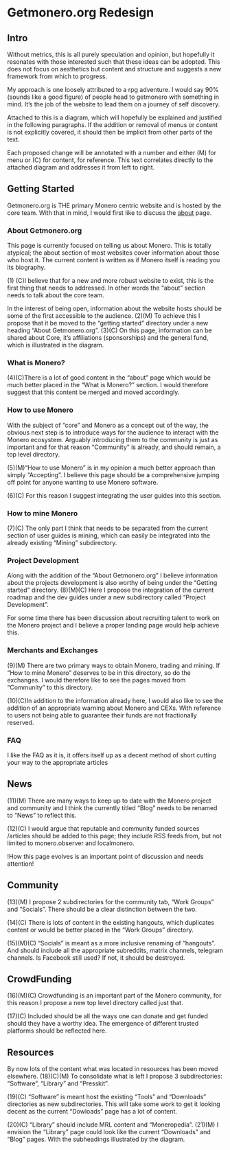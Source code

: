# Getmonero.org Redesign



## Intro

Without metrics, this is all purely speculation and opinion, but hopefully it resonates with those interested such that these ideas can be adopted. This does not focus on aesthetics but content and structure and suggests a new framework from which to progress.

My approach is one loosely attributed to a rpg adventure. I would say 90% (sounds like a good figure) of people head to getmonero with something in mind. It’s the job of the website to lead them on a journey of self discovery. 

Attached to this is a diagram, which will hopefully be explained and justified in the following paragraphs. If the addition or removal of menus or content is not explicitly covered, it should then be implicit from other parts of the text.

Each proposed change will be annotated with a number and either (M) for menu or (C) for content, for reference. This text correlates directly to the attached diagram and addresses it from left to right.


## Getting Started

Getmonero.org is THE primary Monero centric website and is hosted by the core team. With that in mind, I would first like to discuss the [about](https://www.getmonero.org/resources/about/) page.


### About Getmonero.org

This page is currently focused on telling us about Monero. This is totally atypical; the about section of most websites cover information about those who host it. The current content is written as if Monero itself is reading you its biography.

(1) (C)I believe that for a new and more robust website to exist, this is the first thing that needs to addressed. In other words the “about” section needs to talk about the core team.

In the interest of being open, information about the website hosts should be some of the first accessible to the audience. (2)(M) To achieve this I propose that it be moved to the “getting started” directory under a new heading “About Getmonero.org”. (3)(C) On this page, information can be shared about Core, it’s affiliations (sponsorships) and the general fund, which is illustrated in the diagram.


### What is Monero?

(4)(C)There is a lot of good content in the “about” page which would be much better placed in the “What is Monero?” section. I would therefore suggest that this content be merged and moved accordingly.


### How to use Monero

With the subject of “core” and Monero as a concept out of the way, the obvious next step is to introduce ways for the audience to interact with the Monero ecosystem. Arguably introducing them to the community is just as important and for that reason “Community” is already, and should remain, a top level directory.

(5)(M)“How to use Monero” is in my opinion a much better approach than simply “Accepting”. I believe this page should be a comprehensive jumping off point for anyone wanting to use Monero software.

(6)(C) For this reason I suggest integrating the user guides into this section.


### How to mine Monero

(7)(C) The only part I think that needs to be separated from the current section of user guides is mining, which can easily be integrated into the already existing “Mining” subdirectory.

###  Project Development

Along with the addition of the “About Getmonero.org” I believe information about the projects development is also worthy of being under the “Getting started” directory. (8)(M)(C) Here I propose the integration of the current roadmap and the dev guides under a new subdirectory called “Project Development”.

For some time there has been discussion about recruiting talent to work on the Monero project and I believe a proper landing page would help achieve this.

### Merchants and Exchanges

(9)(M) There are two primary ways to obtain Monero, trading and mining. If “How to mine Monero” deserves to be in this directory, so do the exchanges. I would therefore like to see the pages moved from “Community” to this directory.

(10)(C)In addition to the information already here, I would also like to see the addition of an appropriate warning about Monero and CEXs. With reference to users not being able to guarantee their funds are not fractionally reserved.

###  FAQ

I like the FAQ as it is, it offers itself up as a decent method of short cutting your way to the appropriate articles 


## News

(11)(M) There are many ways to keep up to date with the Monero project and community and I think the currently titled “Blog” needs to be renamed to “News” to reflect this.

(12)(C) I would argue that reputable and community funded sources /articles should be added to this page; they include RSS feeds from, but not limited to monero.observer and localmonero.

!How this page evolves is an important point of discussion and needs attention!


## Community

(13)(M) I propose 2 subdirectories for the community tab, “Work Groups” and “Socials”. There should be a clear distinction between the two.

(14)(C) There is lots of content in the existing hangouts, which duplicates content or would be better placed in the “Work Groups” directory.

(15)(M)(C)  “Socials” is meant as a more inclusive renaming of “hangouts”. And should include all the appropriate subreddits, matrix channels, telegram channels. Is Facebook still used? If not, it should be destroyed.

## CrowdFunding

(16)(M)(C) Crowdfunding is an important part of the Monero community, for this reason I propose a new top level directory called just that.

(17)(C) Included should be all the ways one can donate and get funded should they have a worthy idea. The emergence of different trusted platforms should be reflected here.

## Resources

By now lots of the content what was located in resources has been moved elsewhere. (18)(C)(M) To consolidate what is left I propose 3 subdirectories: “Software”, “Library” and “Presskit”.

(19)(C) “Software” is meant host the existing “Tools” and “Downloads” directories as new subdirectories. This will take some work to get it looking decent as the current “Dowloads” page has a lot of content. 

(20)(C) “Library” should include MRL content and “Moneropedia”. (21)(M) I envision the “Library” page could look like the current “Downloads” and “Blog” pages. With the subheadings illustrated by the diagram.
